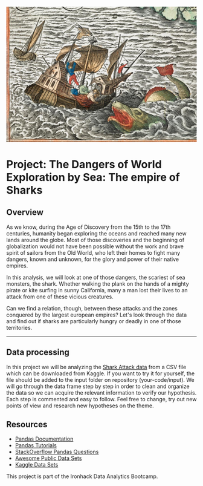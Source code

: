 ![Sea Monster](images/Sea-Monster-39.07.jpg)

# Project: The Dangers of World Exploration by Sea: The empire of Sharks

## Overview

As we know, during the Age of Discovery from the 15th to the 17th centuries, humanity began exploring the oceans and reached many new lands around the globe. Most of those discoveries and the beginning of globalization would not have been possible without the work and brave spirit of sailors from the Old World, who left their homes to fight many dangers, known and unknown, for the glory and power of their native empires.

In this analysis, we will look at one of those dangers, the scariest of sea monsters, the shark. Whether walking the plank on the hands of a mighty pirate or kite surfing in sunny California, many a man lost their lives to an attack from one of these vicious creatures. 

Can we find a relation, though, between these attacks and the zones conquered by the largest european empires? Let's look through the data and find out if sharks are particularly hungry or deadly in one of those territories.

---

## Data processing

In this project we will be analyzing the [Shark Attack data](https://www.kaggle.com/teajay/global-shark-attacks/version/1) from a CSV file which can be downloaded from Kaggle. If you want to try it for yourself, the file should be added to the input folder on repository (your-code/input).
We will go through the data frame step by step in order to clean and organize the data so we can acquire the relevant information to verify our hypothesis. Each step is commented and easy to follow.
Feel free to change, try out new points of view and research new hypotheses on the theme.

## Resources

* [Pandas Documentation](https://pandas.pydata.org/pandas-docs/stable/)
* [Pandas Tutorials](https://pandas.pydata.org/pandas-docs/stable/tutorials.html)
* [StackOverflow Pandas Questions](https://stackoverflow.com/questions/tagged/pandas)
* [Awesome Public Data Sets](https://github.com/awesomedata/awesome-public-datasets)
* [Kaggle Data Sets](https://www.kaggle.com/datasets)

This project is part of the Ironhack Data Analytics Bootcamp.